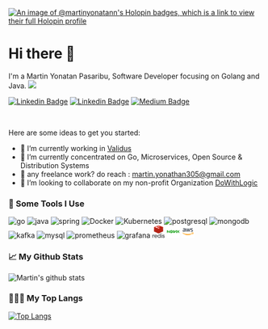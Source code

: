 [![An image of @martinyonatann's Holopin badges, which is a link to view their full Holopin profile](https://holopin.me/martinyonatann)](https://holopin.io/@martinyonatann)

# Hi there 👋

I'm a Martin Yonatan Pasaribu, Software Developer focusing on Golang and Java. <img src="https://media.giphy.com/media/VgCDAzcKvsR6OM0uWg/giphy.gif" width="50"> 
<br />

[![Linkedin Badge](https://img.shields.io/badge/-Linkedin-blue?style=plastic&logo=Linkedin&logoColor=white&link=https://www.linkedin.com/in/martinpasaribu)](https://www.linkedin.com/in/martinpasaribu/)
[![Linkedin Badge](https://img.shields.io/badge/-Telegram-blue?style=plastic&logo=telegram&logoColor=white&link=https://t.me/AlexanderBryksin)](https://t.me/martinyonathann)
[![Medium Badge](https://img.shields.io/badge/-Medium-black?style=flat&logo=medium&logoColor=white&link=https://medium.com/@martinyonathann)](https://medium.com/@martinyonathann)

<br />


Here are some ideas to get you started:


- 🔭 I’m currently working in [Validus](https://validus.sg/)
- 🌱 I’m currently concentrated on Go, Microservices, Open Source & Distribution Systems
- 💼 any freelance work? do reach : martin.yonathan305@gmail.com
- 👯 I’m looking to collaborate on my non-profit Organization [DoWithLogic](https://github.com/DoWithLogic)

<h3>🚀 Some Tools I Use</h3>
<p align="left">
<img src="https://cdn.svgporn.com/logos/go.svg" alt="go" width="25" height="25" />
<img src="https://cdn.svgporn.com/logos/java.svg" alt="java" width="25" height="25" />
<img src="https://cdn.svgporn.com/logos/spring-icon.svg" alt="spring" width="25" height="25" />
<img src="https://cdn.svgporn.com/logos/docker-icon.svg" alt="Docker" width="25" height="25" />
<img src="https://www.vectorlogo.zone/logos/kubernetes/kubernetes-icon.svg" alt="Kubernetes" width="25" height="25" />
<img src="https://cdn.svgporn.com/logos/postgresql.svg" alt="postgresql" width="25" height="25" />
<img src="https://cdn.svgporn.com/logos/mongodb.svg" alt="mongodb" width="25" height="25" />
<img src="https://cdn.svgporn.com/logos/kafka-icon.svg" alt="kafka" width="25" height="25" />
<img src="https://cdn.svgporn.com/logos/mysql.svg" alt="mysql" width="25" height="25" />
<img src="https://cdn.svgporn.com/logos/prometheus.svg" alt="prometheus" width="25" height="25" />
<img src="https://cdn.svgporn.com/logos/grafana.svg" alt="grafana" width="25" height="25" />
<img src="https://raw.githubusercontent.com/devicons/devicon/master/icons/redis/redis-original-wordmark.svg" alt="redis" width="25" height="25" />
<img src="https://raw.githubusercontent.com/devicons/devicon/master/icons/nginx/nginx-original.svg" alt="nginx" width="25" height="25" />
<img src="https://raw.githubusercontent.com/github/explore/80688e429a7d4ef2fca1e82350fe8e3517d3494d/topics/aws/aws.png" alt="aws" width="25" height="25" />
</p>

<h3>📈 My Github Stats</h3>

![Martin's github stats](https://github-readme-stats.vercel.app/api?username=martinyonatann&show_icons=true&hide=stars)

<h3>👨🏻‍💻 My Top Langs</h3>

[![Top Langs](https://github-readme-stats.vercel.app/api/top-langs/?username=martinyonatann)](https://github.com/martinyonatann/martinyonatann)

